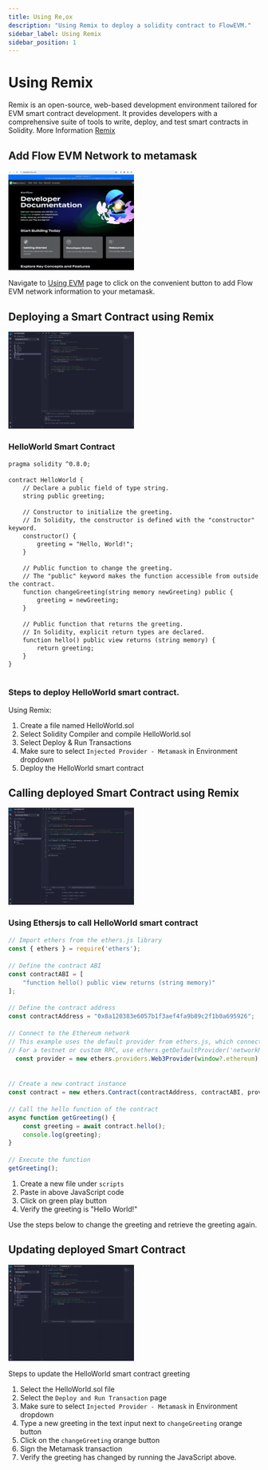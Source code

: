 ```yaml
---
title: Using Re,ox
description: "Using Remix to deploy a solidity contract to FlowEVM."
sidebar_label: Using Remix
sidebar_position: 1
---
```



# Using Remix

Remix is an open-source, web-based development environment tailored for EVM smart contract development. It provides developers with a comprehensive suite of tools to write, deploy, and test smart contracts in Solidity. More Information [Remix](https://remix.ethereum.org/)

## Add Flow EVM Network to metamask

<img src="./Remix-adding-metamask-network.gif" width="50%" alt="Add Flow EVM Network" />

Navigate to [Using EVM](../../../using.mdx) page to click on the convenient button to add Flow EVM network information to your metamask.


## Deploying a Smart Contract using Remix

<img src="./Remix-deploy-contract-flowevm.gif" width="50%" alt="Deploy Smart Contract" />


### HelloWorld Smart Contract
```solidity
pragma solidity ^0.8.0;

contract HelloWorld {
    // Declare a public field of type string.
    string public greeting;

    // Constructor to initialize the greeting.
    // In Solidity, the constructor is defined with the "constructor" keyword.
    constructor() {
        greeting = "Hello, World!";
    }

    // Public function to change the greeting.
    // The "public" keyword makes the function accessible from outside the contract.
    function changeGreeting(string memory newGreeting) public {
        greeting = newGreeting;
    }

    // Public function that returns the greeting.
    // In Solidity, explicit return types are declared.
    function hello() public view returns (string memory) {
        return greeting;
    }
}


```

### Steps to deploy HelloWorld smart contract. 
Using Remix:
1. Create a file named HelloWorld.sol
2. Select Solidity Compiler and compile HelloWorld.sol
3. Select Deploy & Run Transactions 
4. Make sure to select `Injected Provider - Metamask` in Environment dropdown
5. Deploy the HelloWorld smart contract

## Calling deployed Smart Contract using Remix

<img src="./Remix-call-getGreeting.gif" width="50%" alt="Call Smart Contract">

### Using Ethersjs to call HelloWorld smart contract

```javascript
// Import ethers from the ethers.js library
const { ethers } = require('ethers');

// Define the contract ABI
const contractABI = [
    "function hello() public view returns (string memory)"
];

// Define the contract address
const contractAddress = "0x8a120383e6057b1f3aef4fa9b89c2f1b0a695926";

// Connect to the Ethereum network
// This example uses the default provider from ethers.js, which connects to the Ethereum mainnet.
// For a testnet or custom RPC, use ethers.getDefaultProvider('networkName') or new ethers.providers.JsonRpcProvider(url)
  const provider = new ethers.providers.Web3Provider(window?.ethereum);
              

// Create a new contract instance
const contract = new ethers.Contract(contractAddress, contractABI, provider);

// Call the hello function of the contract
async function getGreeting() {
    const greeting = await contract.hello();
    console.log(greeting);
}

// Execute the function
getGreeting();

```

1. Create a new file under `scripts`
2. Paste in above JavaScript code
3. Click on green play button
4. Verify the greeting is "Hello World!"

Use the steps below to change the greeting and retrieve the greeting again.

## Updating deployed Smart Contract

<img src="./Remix-update-greeting.gif" width="50%" alt="Update Smart Contract">

Steps to update the HelloWorld smart contract greeting
1. Select the HelloWorld.sol file
2. Select the `Deploy and Run Transaction` page
3. Make sure to select `Injected Provider - Metamask` in Environment dropdown
4. Type a new greeting in the text input next to `changeGreeting` orange button
5. Click on the `changeGreeting` orange button 
6. Sign the Metamask transaction
7. Verify the greeting has changed by running the JavaScript above.